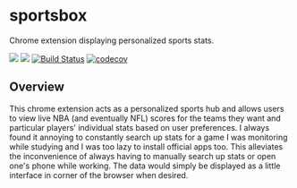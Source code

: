 <h1> sportsbox </h1>
<p>Chrome extension displaying personalized sports stats. </p>

![](https://img.shields.io/badge/license-Apache--2.0-brightgreen)
![](https://img.shields.io/github/issues/dhu16/sportsbox)
[![Build Status](https://github.com/dhu16/sportsbox/workflows/Build%20Status/badge.svg?branch=main)](https://github.com/dhu16/sportsbox/actions?query=workflow%3A%22Build+Status%22)
[![codecov](https://codecov.io/gh/dhu16/sportsbox/branch/main/graph/badge.svg?token=UHT46NYQGX)](https://codecov.io/gh/dhu16/sportsbox)

<h2> Overview </h2>

<p> This chrome extension acts as a personalized sports hub and allows users to view live NBA (and eventually NFL) scores for the teams they want and particular players' individual stats based on user preferences. I always found it annoying to constantly search up stats for a game I was monitoring while studying and I was too lazy to install official apps too. This alleviates the inconvenience of always having to manually search up stats or open one's phone while working. The data would simply be displayed as a little interface in corner of the browser when desired.  </p>

